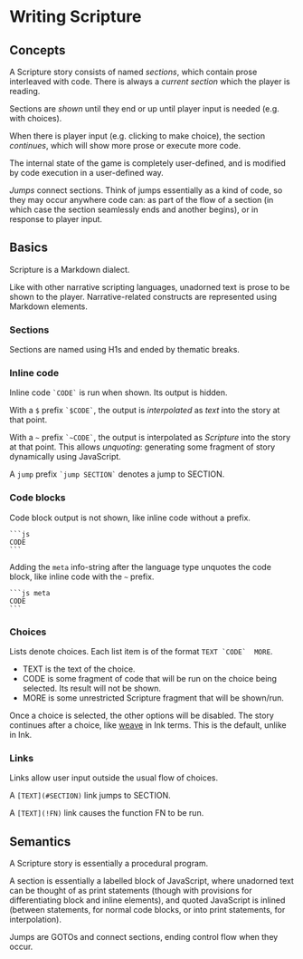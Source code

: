 # Writing Scripture

## Concepts

A Scripture story consists of named _sections_, which contain prose interleaved with code.
There is always a _current section_ which the player is reading.

Sections are _shown_ until they end or up until player input is needed (e.g. with choices).

When there is player input (e.g. clicking to make choice), the section _continues_, which will show more prose or execute more code.

The internal state of the game is completely user-defined, and is modified by code execution in a user-defined way.

_Jumps_ connect sections.
Think of jumps essentially as a kind of code, so they may occur anywhere code can:
as part of the flow of a section (in which case the section seamlessly ends and another begins), or in response to player input.

<!-- TODO example -->

## Basics

Scripture is a Markdown dialect.

Like with other narrative scripting languages, unadorned text is prose to be shown to the player.
Narrative-related constructs are represented using Markdown elements.

### Sections

Sections are named using H1s and ended by thematic breaks.

### Inline code

Inline code `` `CODE` `` is run when shown. Its output is hidden.

With a `$` prefix `` `$CODE` ``, the output is _interpolated_ as _text_ into the story at that point.

With a `~` prefix  `` `~CODE` ``, the output is interpolated as _Scripture_ into the story at that point.
This allows _unquoting_: generating some fragment of story dynamically using JavaScript.

A `jump` prefix `` `jump SECTION` `` denotes a jump to SECTION.

### Code blocks

Code block output is not shown, like inline code without a prefix.

<pre><code>```js
CODE
```</code></pre>

Adding the `meta` info-string after the language type unquotes the code block, like inline code with the `~` prefix.

<pre><code>```js meta
CODE
```</code></pre>

### Choices

Lists denote choices. Each list item is of the format ``TEXT `CODE`  MORE``.

- TEXT is the text of the choice.
- CODE is some fragment of code that will be run on the choice being selected. Its result will not be shown.
- MORE is some unrestricted Scripture fragment that will be shown/run.

Once a choice is selected, the other options will be disabled.
The story continues after a choice, like [weave](https://github.com/inkle/ink/blob/master/Documentation/WritingWithInk.md#the-weave-philosophy) in Ink terms. This is the default, unlike in Ink.

### Links

Links allow user input outside the usual flow of choices.

A `[TEXT](#SECTION)` link jumps to SECTION.

A `[TEXT](!FN)` link causes the function FN to be run.

## Semantics

A Scripture story is essentially a procedural program.

A section is essentially a labelled block of JavaScript, where unadorned text can be thought of as print statements (though with provisions for differentiating block and inline elements), and quoted JavaScript is inlined (between statements, for normal code blocks, or into print statements, for interpolation).

Jumps are GOTOs and connect sections, ending control flow when they occur.
